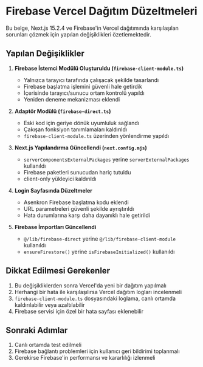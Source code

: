 # Firebase Vercel Dağıtım Düzeltmeleri

Bu belge, Next.js 15.2.4 ve Firebase'in Vercel dağıtımında karşılaşılan sorunları çözmek için yapılan değişiklikleri özetlemektedir.

## Yapılan Değişiklikler

1. **Firebase İstemci Modülü Oluşturuldu (`firebase-client-module.ts`)**
   - Yalnızca tarayıcı tarafında çalışacak şekilde tasarlandı
   - Firebase başlatma işlemini güvenli hale getirdik
   - İçerisinde tarayıcı/sunucu ortam kontrolü yapıldı
   - Yeniden deneme mekanizması eklendi

2. **Adaptör Modülü (`firebase-direct.ts`)**
   - Eski kod için geriye dönük uyumluluk sağlandı
   - Çakışan fonksiyon tanımlamaları kaldırıldı
   - `firebase-client-module.ts` üzerinden yönlendirme yapıldı

3. **Next.js Yapılandırma Güncellendi (`next.config.mjs`)**
   - `serverComponentsExternalPackages` yerine `serverExternalPackages` kullanıldı
   - Firebase paketleri sunucudan hariç tutuldu
   - client-only yükleyici kaldırıldı

4. **Login Sayfasında Düzeltmeler**
   - Asenkron Firebase başlatma kodu eklendi
   - URL parametreleri güvenli şekilde ayrıştırıldı
   - Hata durumlarına karşı daha dayanıklı hale getirildi

5. **Firebase İmportları Güncellendi**
   - `@/lib/firebase-direct` yerine `@/lib/firebase-client-module` kullanıldı
   - `ensureFirestore()` yerine `isFirebaseInitialized()` kullanıldı

## Dikkat Edilmesi Gerekenler

1. Bu değişikliklerden sonra Vercel'da yeni bir dağıtım yapılmalı
2. Herhangi bir hata ile karşılaşılırsa Vercel dağıtım logları incelenmeli
3. `firebase-client-module.ts` dosyasındaki loglama, canlı ortamda kaldırılabilir veya azaltılabilir
4. Firebase servisi için özel bir hata sayfası eklenebilir

## Sonraki Adımlar

1. Canlı ortamda test edilmeli
2. Firebase bağlantı problemleri için kullanıcı geri bildirimi toplanmalı
3. Gerekirse Firebase'in performansı ve kararlılığı izlenmeli
